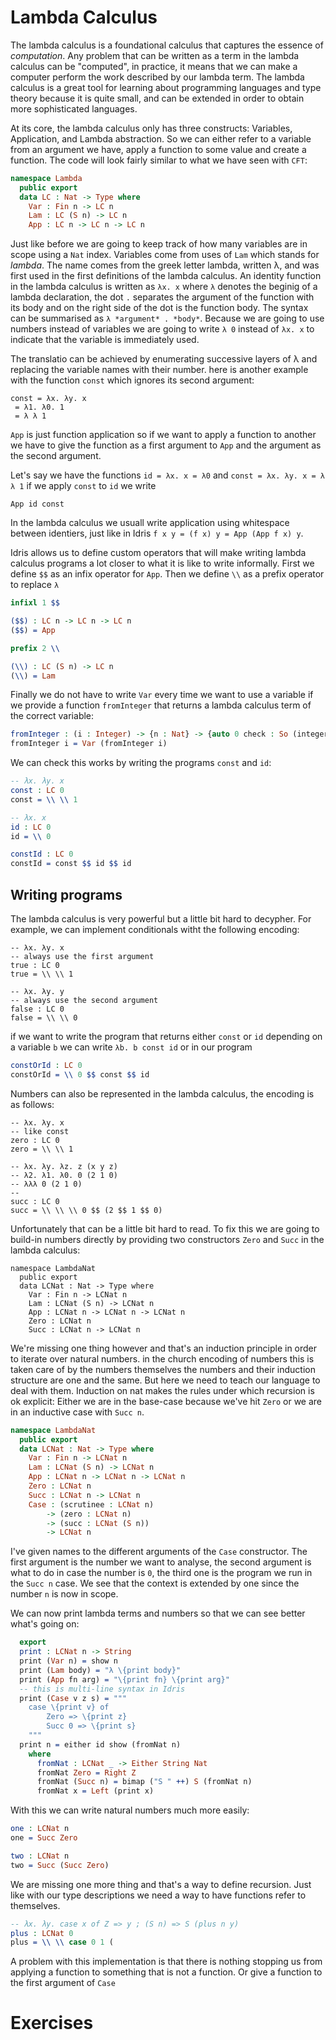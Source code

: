 
# Lambda Calculus

The lambda calculus is a foundational calculus that captures the essence of _computation_. Any
problem that can be written as a term in the lambda calculus can be "computed", in practice,
it means that we can make a computer perform the work described by our lambda term. The lambda
calculus is a great tool for learning about programming languages and type theory because it is
quite small, and can be extended in order to obtain more sophisticated languages.

At its core, the lambda calculus only has three constructs: Variables, Application, and Lambda
abstraction. So we can either refer to a variable from an argument we have, apply a function
to some value and create a function. The code will look fairly similar to what we have seen
with `CFT`:

```idris
namespace Lambda
  public export
  data LC : Nat -> Type where
    Var : Fin n -> LC n
    Lam : LC (S n) -> LC n
    App : LC n -> LC n -> LC n
```

Just like before we are going to keep track of how many variables are in scope using a `Nat`
index. Variables come from uses of `Lam` which stands for _lambda_. The name comes from the
greek letter lambda, written λ, and was first used in the first definitions of the lambda
calculus. An identity function in the lambda calculus is written as `λx. x` where `λ` denotes
the beginig of a lambda declaration, the dot `.` separates the argument of the function with
its body and on the right side of the dot is the function body. The syntax can be summarised
as `λ *argument* . *body*`. Because we are going to use numbers instead of variables we are
going to write `λ 0` instead of `λx. x` to indicate that the variable is immediately used.

The translatio can be achieved by enumerating successive layers of λ and replacing the variable
names with their number. here is another example with the function `const` which ignores its
second argument:

```
const = λx. λy. x
 = λ1. λ0. 1
 = λ λ 1
```

`App` is just function application so if we want to apply a function to another we have
to give the function as a first argument to `App` and the argument as the second argument.

Let's say we have the functions `id = λx. x = λ0` and `const = λx. λy. x = λ λ 1` if we apply `const`
to `id` we write

```
App id const
```

In the lambda calculus we usuall write application using whitespace between identiers, just
like in Idris `f x y = (f x) y = App (App f x) y`.

Idris allows us to define custom operators that will make writing lambda calculus programs a
lot closer to what it is like to write informally. First we define `$$` as an infix operator
for `App`. Then we define `\\` as a prefix operator to replace `λ`

```idris
infixl 1 $$

($$) : LC n -> LC n -> LC n
($$) = App

prefix 2 \\

(\\) : LC (S n) -> LC n
(\\) = Lam
```

Finally we do not have to write `Var` every time we want to use a variable if we provide a
function `fromInteger` that returns a lambda calculus term of the correct variable:

```idris
fromInteger : (i : Integer) -> {n : Nat} -> {auto 0 check : So (integerLessThanNat i n)} -> LC n
fromInteger i = Var (fromInteger i)
```

We can check this works by writing the programs `const` and `id`:

```idris
-- λx. λy. x
const : LC 0
const = \\ \\ 1

-- λx. x
id : LC 0
id = \\ 0

constId : LC 0
constId = const $$ id $$ id
```

## Writing programs

The lambda calculus is very powerful but a little bit hard to decypher. For example, we can
implement conditionals witht the following encoding:

```
-- λx. λy. x
-- always use the first argument
true : LC 0
true = \\ \\ 1

-- λx. λy. y
-- always use the second argument
false : LC 0
false = \\ \\ 0
```

if we want to write the program that returns either `const` or `id` depending on a variable `b`
we can write `λb. b const id` or in our program

```idris
constOrId : LC 0
constOrId = \\ 0 $$ const $$ id
```

Numbers can also be represented in the lambda calculus, the encoding is as follows:

```
-- λx. λy. x
-- like const
zero : LC 0
zero = \\ \\ 1

-- λx. λy. λz. z (x y z)
-- λ2. λ1. λ0. 0 (2 1 0)
-- λλλ 0 (2 1 0)
--
succ : LC 0
succ = \\ \\ \\ 0 $$ (2 $$ 1 $$ 0)
```

Unfortunately that can be a little bit hard to read. To fix this we are going to build-in numbers
directly by providing two constructors `Zero` and `Succ` in the lambda calculus:


```
namespace LambdaNat
  public export
  data LCNat : Nat -> Type where
    Var : Fin n -> LCNat n
    Lam : LCNat (S n) -> LCNat n
    App : LCNat n -> LCNat n -> LCNat n
    Zero : LCNat n
    Succ : LCNat n -> LCNat n
```

We're missing one thing however and that's an induction principle in order to iterate over
natural numbers. in the church encoding of numbers this is taken care of by the numbers themselves
the numbers and their induction structure are one and the same. But here we need to teach our
language to deal with them. Induction on nat makes the rules under which recursion is ok explicit:
Either we are in the base-case because we've hit `Zero` or we are in an inductive case with `Succ n`.

```idris
namespace LambdaNat
  public export
  data LCNat : Nat -> Type where
    Var : Fin n -> LCNat n
    Lam : LCNat (S n) -> LCNat n
    App : LCNat n -> LCNat n -> LCNat n
    Zero : LCNat n
    Succ : LCNat n -> LCNat n
    Case : (scrutinee : LCNat n)
        -> (zero : LCNat n)
        -> (succ : LCNat (S n))
        -> LCNat n
```

I've given names to the different arguments of the `Case` constructor. The first argument is the number
we want to analyse, the second argument is what to do in case the number is `0`, the third one is
the program we run in the `Succ n` case. We see that the context is extended by one since the number
`n` is now in scope.

We can now print lambda terms and numbers so that we can see better what's going on:

```idris
  export
  print : LCNat n -> String
  print (Var n) = show n
  print (Lam body) = "λ \{print body}"
  print (App fn arg) = "\{print fn} \{print arg}"
  -- this is multi-line syntax in Idris
  print (Case v z s) = """
    case \{print v} of
        Zero => \{print z}
        Succ 0 => \{print s}
    """
  print n = either id show (fromNat n)
    where
      fromNat : LCNat _ -> Either String Nat
      fromNat Zero = Right Z
      fromNat (Succ n) = bimap ("S " ++) S (fromNat n)
      fromNat x = Left (print x)
```

With this we can write natural numbers much more easily:

```idris
one : LCNat n
one = Succ Zero

two : LCNat n
two = Succ (Succ Zero)
```

We are missing one more thing and that's a way to define recursion. Just like with our type descriptions
we need a way to have functions refer to themselves.

```idris
-- λx. λy. case x of Z => y ; (S n) => S (plus n y)
plus : LCNat 0
plus = \\ \\ case 0 1 (
```



A problem with this implementation is that there is nothing stopping us from applying a function to something
that is not a function. Or give a function to the first argument of `Case`


# Exercises


